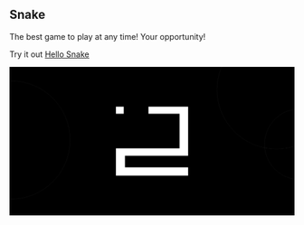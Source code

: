 
## Snake

The best game to play at any time! Your opportunity!

Try it out [Hello Snake](https://hello-snake.com)
<br>

<img alt="snake" src="https://raw.githubusercontent.com/erwinkulasic/Snake/main/src/resources/showcase.png" />
<br>
